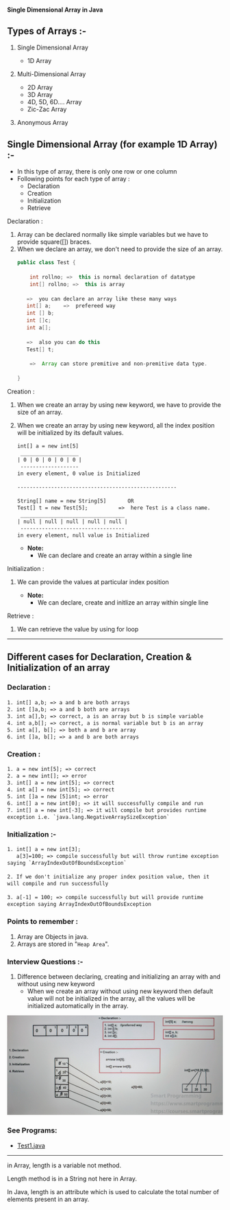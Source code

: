 #### Single Dimensional Array in Java

## Types of Arrays :-

1. Single Dimensional Array
   - 1D Array
   

2. Multi-Dimensional Array
   - 2D Array
   - 3D Array
   - 4D, 5D, 6D.... Array
   - Zic-Zac Array


3. Anonymous Array


## Single Dimensional Array (for example 1D Array) :-
- In this type of array, there is only one row or one column
- Following points for each type of array : 
  - Declaration 
  - Creation
  - Initialization 
  - Retrieve

Declaration :
1. Array can be declared normally like simple variables but we have to provide square([]) braces.
2. When we declare an array, we don't need to provide the size of an array.
   ```java
   public class Test {
      
       int rollno; =>  this is normal declaration of datatype
       int[] rollno; =>  this is array
      
      =>  you can declare an array like these many ways
      int[] a;    =>  prefereed way
      int [] b;
      int []c;
      int a[];
   
      =>  also you can do this
      Test[] t; 
   
       =>  Array can store premitive and non-premitive data type.

   }
   
   ```

Creation : 

1. When we create an array by using new keyword, we have to provide the size of an array.
2. When we create an array by using new keyword, all the index position will be initialized by its default values.

   ```
   int[] a = new int[5]
    ___________________
   | 0 | 0 | 0 | 0 | 0 |
    ------------------- 
   in every element, 0 value is Initialized
   
   ----------------------------------------------------
   
   String[] name = new String[5]       OR
   Test[] t = new Test[5];          =>  here Test is a class name.
    __________________________________
   | null | null | null | null | null |
    ----------------------------------
   in every element, null value is Initialized
   
   ```

   - **Note:**
     - We can declare and create an array within a single line


Initialization :

1. We can provide the values at particular index position


   - **Note:**
     - We can declare, create and initlize an array within single line

Retrieve :
1. We can retrieve the value by using for loop

----


## Different cases for Declaration, Creation & Initialization of an array

### Declaration :

```
1. int[] a,b; => a and b are both arrays
2. int []a,b; => a and b both are arrays
3. int a[],b; => correct, a is an array but b is simple variable
4. int a,b[]; => correct, a is normal variable but b is an array
5. int a[], b[]; => both a and b are array
6. int []a, b[]; => a and b are both arrays
```

### Creation :
```
1. a = new int[5]; => correct
2. a = new int[]; => error
3. int[] a = new int[5]; => correct
4. int a[] = new int[5]; => correct
5. int []a = new [5]int; => error
6. int[] a = new int[0]; => it will successfully compile and run
7. int[] a = new int[-3]; => it will compile but provides runtime exception i.e. `java.lang.NegativeArraySizeException`
```

### Initialization :-
```
1. int[] a = new int[3];
   a[3]=100; => compile successfully but will throw runtime exception saying `ArrayIndexOutOfBoundsException`

2. If we don't initialize any proper index position value, then it will compile and run successfully

3. a[-1] = 100; => compile successfully but will provide runtime exception saying ArrayIndexOutOfBoundsException
```
### Points to remember :
1. Array are Objects in java.
2. Arrays are stored in "`Heap Area`".

### Interview Questions :-
1. Difference between declaring, creating and initializing an array with and without using new keyword
   - When we create an array without using new keyword then default value will not be initialized in the array, all the values will be initialized automatically in the array.

![1dArray.png](_2/images/1dArray.png)

### See Programs:
- [Test1.java](_2%2FTest1.java)

----
in Array, length is a variable not method.

Length method is in a String not here in Array.

In Java, length is an attribute which is used to calculate the total number of elements present in an array.
